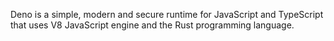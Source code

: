 
  Deno is a simple, modern and secure runtime for JavaScript and TypeScript that uses V8 JavaScript engine and the Rust programming language.
